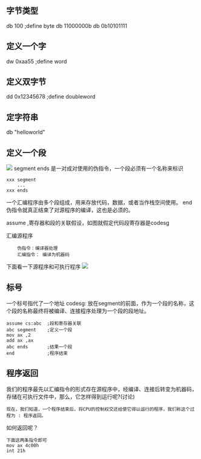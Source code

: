 ## 字节类型

db 100 ;define  byte
db 11000000b
db 0b10101111
## 定义一个字

dw 0xaa55 ;define word

## 定义双字节

dd 0x12345678 ;define doubleword

## 定字符串

db "helloworld" 

## 定义一个段

<img src="https://vbnmjj.github.io/img/1/1.jpg">
segment ends 是一对成对使用的伪指令，一个段必须有一个名称来标识

    xxx segment
        ...
    xxx ends

一个汇编程序由多个段组成，用来存放代码，数据，或者当作栈空间使用。
end伪指令就真正结束了对源程序的编译，这也是必须的。

assume ,寄存器和段的关联假设，如图就假定代码段寄存器是codesg

汇编源程序

        伪指令：编译器处理
        汇编指令： 编译为机器码


下面看一下源程序和可执行程序
<img src="https://vbnmjj.github.io/img/1/2.jpg">


## 标号

一个标号指代了一个地址
codesg: 放在segment的前面，作为一个段的名称，这个段的名称最终将被编译、连接程序处理为一个段的段地址。

    assume cs:abc  ;段和寄存器关联
    abc segment    ;定义一个段
    mov ax ,2
    add ax ,ax
    abc ends       ;结果一个段
    end            ;程序结束

## 程序返回
我们的程序最先以汇编指令的形式存在源程序中，经编译、连接后转变为机器码，存储在可执行文件中，那么，它怎样得到运行呢?(讨论)

    现在，我们知道，一个程序结束后，将CPU的控制权交还给使它得以运行的程序，我们称这个过程为 : 程序返回。

如何返回呢？
    
    下面这两条指令即可
    mov ax 4c00h
    int 21h

